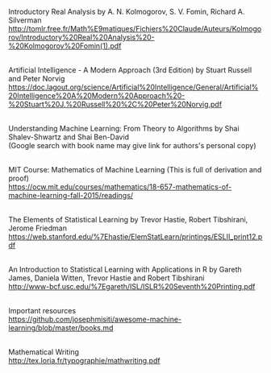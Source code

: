 
Introductory Real Analysis by A. N. Kolmogorov, S. V. Fomin, Richard A. Silverman <br>
http://tomlr.free.fr/Math%E9matiques/Fichiers%20Claude/Auteurs/Kolmogorov/Introductory%20Real%20Analysis%20-%20Kolmogorov%20Fomin(1).pdf<br><br>

Artificial Intelligence - A Modern Approach (3rd Edition) by Stuart Russell and Peter Norvig <br>
https://doc.lagout.org/science/Artificial%20Intelligence/General/Artificial%20Intelligence%20A%20Modern%20Approach%20-%20Stuart%20J.%20Russell%20%2C%20Peter%20Norvig.pdf<br><br>

Understanding Machine Learning: From Theory to Algorithms by Shai Shalev-Shwartz and Shai Ben-David <br>
(Google search with book name may give link for authors's personal copy) <br><br>

MIT Course: Mathematics of Machine Learning (This is full of derivation and proof) <br>
https://ocw.mit.edu/courses/mathematics/18-657-mathematics-of-machine-learning-fall-2015/readings/<br><br>

The Elements of Statistical Learning by Trevor Hastie, Robert Tibshirani, Jerome Friedman <br>
https://web.stanford.edu/%7Ehastie/ElemStatLearn/printings/ESLII_print12.pdf<br><br>

An Introduction to Statistical Learning with Applications in R by  Gareth James, Daniela Witten, Trevor Hastie and Robert Tibshirani<br>
http://www-bcf.usc.edu/%7Egareth/ISL/ISLR%20Seventh%20Printing.pdf <br><br>

Important resources <br>
https://github.com/josephmisiti/awesome-machine-learning/blob/master/books.md <br><br>

Mathematical Writing<br>
http://tex.loria.fr/typographie/mathwriting.pdf<br><br>
